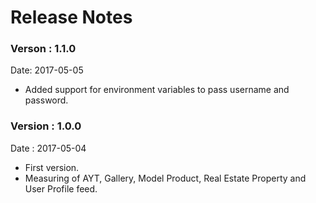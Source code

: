 # Release Notes

### Verson : 1.1.0
Date: 2017-05-05
- Added support for environment variables to pass username and password.

### Version : 1.0.0
Date : 2017-05-04
- First version.
- Measuring of AYT, Gallery, Model Product, Real Estate Property and User Profile feed.
